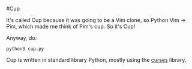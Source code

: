 #Cup

It's called Cup because it was going to be a Vim clone, so Python Vim ->
Pim, which made me think of Pim's cup. So it's Cup!

Anyway, do:

```
python3 cup.py
```

Cup is written in standard library Python, mostly using the
[curses](https://docs.python.org/3.4/library/curses.html) library.

